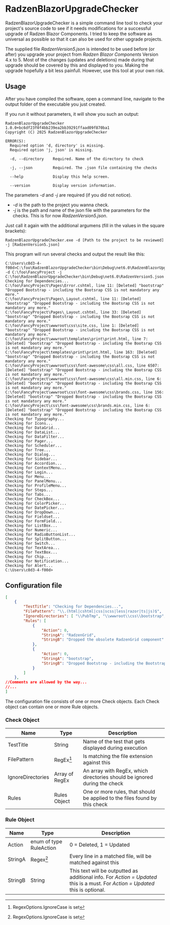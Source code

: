 # RadzenBlazorUpgradeChecker

RadzenBlazorUpgradeChecker is a simple command line tool to check your project's source code to see if it needs modifications for a successful upgrade of Radzen Blazor Components.
I tried to keep the software as universal as possible so that it can also be used for other upgrade projects.

The supplied file *RadzenVersion5.json* is intended to be used before (or after) you upgrade your project from *Radzen Blazor Components* Version 4.x to 5. Most of the changes (updates and deletions) made during that upgrade should be covered by this and displayed to you. Making the upgrade hopefully a bit less painfull. However, use this tool at your own risk.


## Usage

After you have compiled the software, open a command line, navigate to the output folder of the executable you just created.

If you run it without parameters, it will show you such an output:
~~~ console
RadzenBlazorUpgradeChecker 1.0.0+bc6df23f0f4bb239ea2bb39291ffaad09f870ba1
Copyright (C) 2025 RadzenBlazorUpgradeChecker

ERROR(S):
  Required option 'd, directory' is missing.
  Required option 'j, json' is missing.

  -d, --directory    Required. Name of the directory to check

  -j, --json         Required. The .json file containing the checks

  --help             Display this help screen.

  --version          Display version information.
~~~

The parameters *-d* and *-j* are required (if you did not notice).

- *-d* is the path to the project you wanna check.
- *-j* is the path and name of the json file with the parameters for the checks. This is for now *RadzenVersion5.json*.

Just call it again with the additional argumens (fill in the values in the square brackets):
~~~ console
RadzenBlazorUpgradeChecker.exe -d [Path to the project to be reviewed] -j [RadzenVersion5.json]
~~~

This program will run several checks and output the result like this:
~~~ console
C:\Users\c0d3-4-f00d>C:\foo\RadzenBlazorUpgradeChecker\bin\Debug\net6.0\RadzenBlazorUpgradeChecker.exe -d C:\foo\FancyProject -j C:\foo\RadzenBlazorUpgradeChecker\bin\Debug\net6.0\RadzenVersion5.json
Checking for Dependencies...
C:\foo\FancyProject\Pages\Error.cshtml, line 11: [Deleted] "bootstrap" "Dropped Bootstrap - including the Bootsrap CSS is not mandatory any more."
C:\foo\FancyProject\Pages\_Layout.cshtml, line 11: [Deleted] "bootstrap" "Dropped Bootstrap - including the Bootsrap CSS is not mandatory any more."
C:\foo\FancyProject\Pages\_Layout.cshtml, line 33: [Deleted] "bootstrap" "Dropped Bootstrap - including the Bootsrap CSS is not mandatory any more."
C:\foo\FancyProject\wwwroot\css\site.css, line 1: [Deleted] "bootstrap" "Dropped Bootstrap - including the Bootsrap CSS is not mandatory any more."
C:\foo\FancyProject\wwwroot\templates\print\print.html, line 7: [Deleted] "bootstrap" "Dropped Bootstrap - including the Bootsrap CSS is not mandatory any more."
C:\foo\FancyProject\templates\print\print.html, line 163: [Deleted] "bootstrap" "Dropped Bootstrap - including the Bootsrap CSS is not mandatory any more."
C:\foo\FancyProject\wwwroot\css\font-awesome\css\all.css, line 6507: [Deleted] "bootstrap" "Dropped Bootstrap - including the Bootsrap CSS is not mandatory any more."
C:\foo\FancyProject\wwwroot\css\font-awesome\css\all.min.css, line 6: [Deleted] "bootstrap" "Dropped Bootstrap - including the Bootsrap CSS is not mandatory any more."
C:\foo\FancyProject\wwwroot\css\font-awesome\css\brands.css, line 156: [Deleted] "bootstrap" "Dropped Bootstrap - including the Bootsrap CSS is not mandatory any more."
C:\foo\FancyProject\css\font-awesome\css\brands.min.css, line 6: [Deleted] "bootstrap" "Dropped Bootstrap - including the Bootsrap CSS is not mandatory any more."
Checking for Typography...
Checking for Icons...
Checking for DataGrid...
Checking for DataList...
Checking for DataFilter...
Checking for Pager...
Checking for Scheduler...
Checking for Tree...
Checking for Dialog...
Checking for Sidebar...
Checking for Accordion...
Checking for ContextMenu...
Checking for Login...
Checking for Menu...
Checking for PanelMenu...
Checking for ProfileMenu...
Checking for Steps...
Checking for Tabs...
Checking for CheckBox...
Checking for ColorPicker...
Checking for DatePicker...
Checking for DropDown...
Checking for Fieldset...
Checking for FormField...
Checking for ListBox...
Checking for Numeric...
Checking for RadioButtonList...
Checking for SplitButton...
Checking for Switch...
Checking for TextArea...
Checking for TextBox...
Checking for Chip...
Checking for Notification...
Checking for Alert...
C:\Users\c0d3-4-f00d>
~~~

## Configuration file

~~~ json
[
	{
		"TestTitle": "Checking for Dependencies...",
		"FilePattern": "\\.(html|cshtml|css|scss|less|razor|ts|js)$",
		"IgnoreDirectories": [ "\\PubTmp", "\\wwwroot\\css\\bootstrap", "\\wwwroot\\lib\\bootstrap" ],
		"Rules": [
			{
				"Action": 0,
				"StringA": "RadzenGrid",
				"StringB": "Dropped the obsolete RadzenGrid component"
			},
			{
				"Action": 0,
				"StringA": "bootstrap",
				"StringB": "Dropped Bootstrap - including the Bootstrap CSS is not mandatory any more."
			}
		]
	},
//Comments are allowed by the way...
//...
]
~~~

The configuration file consists of one or more Check objects. Each Check object can contain one or more Rule objects.

### Check Object
Name | Type | Description
--- | --- | ---
TestTitle | String | Name of the test that gets displayed during execution
FilePattern | RegEx[^1] | Is matching the file extension against this
IgnoreDirectories | Array of RegEx | An array with RegEx, which directories should be ignored during the check
Rules | Rules Object | One or more rules, that should be applied to the files found by this check


### Rule Object
Name | Type | Description
--- | --- | ---
Action | enum of type RuleAction | 0 = Deleted, 1 = Updated
StringA | Regex[^1] | Every line in a matched file, will be matched against this
StringB | String | This text will be outputted as additional info. For *Action = Updated* this is a must. For *Action = Updated* this is optional.

[^1]: RegexOptions.IgnoreCase is set
